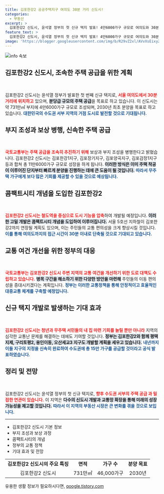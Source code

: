 ```yaml
---
title: 김포한강2 공공주택지구 여의도 30분 거리 신도시!
categories:
  - 부동산
excerpt: >
  김포한강2 신도시, 윤석열 정부의 첫 신규 택지 발표! 4만6000가구 규모로 여의도와 30분 거리, 교통난 해소 기대. 신속한 공급 방침으로 청년과 무주택 서민에게 새로운 기회 제공!
feature_text: >
  김포한강2 신도시, 윤석열 정부의 첫 신규 택지 발표! 4만6000가구 규모로 여의도와 30분 거리, 교통난 해소 기대. 신속한 공급 방침으로 청년과 무주택 서민에게 새로운 기회 제공!
image: 'https://blogger.googleusercontent.com/img/b/R29vZ2xl/AVvXsEixyZcFfHzMRdzZMjFBmAUKJYCLCGyLL1o632UiGVXcaFdKo_bkvkuCioo0uUKlGfBVcT3P84aROyZIXSBEx3Aw5nCQ3pTgDom1WDC4m8eifvWiAmWEEVb4x6G_l8C0QH225ldMjyaFvpxGEBGNO37VmDTDMHGhJPq73UglMfDca1-0aw/s1600/blogspot.png'
---
```


<p><img src="https://blogger.googleusercontent.com/img/b/R29vZ2xl/AVvXsEixyZcFfHzMRdzZMjFBmAUKJYCLCGyLL1o632UiGVXcaFdKo_bkvkuCioo0uUKlGfBVcT3P84aROyZIXSBEx3Aw5nCQ3pTgDom1WDC4m8eifvWiAmWEEVb4x6G_l8C0QH225ldMjyaFvpxGEBGNO37VmDTDMHGhJPq73UglMfDca1-0aw/s1600/blogspot.png" alt="info 속보" /></p>

<h2 data-ke-size="size26">김포한강2 신도시, 조속한 주택 공급을 위한 계획</h2>

<p data-ke-size="size16">&nbsp;</p>

<p data-ke-size="size16">김포한강2 신도시는 윤석열 정부가 발표한 첫 번째 신규 택지로, <b><span style="color: #ee2323;">서울 여의도에서 30분 거리에 위치하고</span></b> 있으며, <b><span style="background-color: #21538527;">분당급 규모의 주택 공급</span></b>을 목표로 하고 있습니다. 이 신도시는 약 731만㎡ 부지에 4만6000가구 규모로 조성되며, 2030년 최초 분양을 목표로 하고 있습니다. <b><span style="color: #1a5490;">대한민국의 수도권 서부 지역의 거점 도시로 발전할 것으로 기대됩니다.</span></b></p>

<h2 data-ke-size="size26">부지 조성과 보상 병행, 신속한 주택 공급</h2>

<p data-ke-size="size16">&nbsp;</p>

<p data-ke-size="size16"><b><span style="color: #ee2323;">국토교통부는 주택 공급을 조속히 추진하기 위해</span></b> 보상과 부지 조성을 병행한다고 밝혔습니다. 김포한강2 신도시는 김포한강1지구, 김포장기지구, 김포양곡지구, 김포감정1지구 등과 합쳐 총 11만6000가구 규모로 성장을 하게 됩니다. <b><span style="background-color: #21538527;">이러한 방식은 이미 주택 착공이 이루어진 단지부터 빠르게 분양을 진행하는 데에 큰 도움이 될 것입니다.</span></b> <b><span style="color: #1a5490;">따라서 무주택 가구에게 보다 많은 기회를 제공할 수 있을 것으로 예상됩니다.</span></b></p>

<h2 data-ke-size="size26">콤팩트시티 개념을 도입한 김포한강2</h2>

<p data-ke-size="size16">&nbsp;</p>

<p data-ke-size="size16"><b><span style="color: #ee2323;">김포한강2 신도시는 철도역을 중심으로 도시 기능을 압축</span></b>하여 개발될 예정입니다. <b><span style="background-color: #21538527;">이러한 고밀 개발은 콤팩트시티 개념을 도입하여 이루어집니다.</span></b> 서울 5호선 지하철이 김포한강2까지 연장될 계획도 있으며, 이는 주민들의 교통 편의성을 크게 향상시킬 것입니다. <b><span style="color: #1a5490;">이를 통해 여의도까지의 접근 시간이 30분 이내로 단축될 것으로 기대되고 있습니다.</span></b></p>

<h2 data-ke-size="size26">교통 여건 개선을 위한 정부의 대응</h2>

<p data-ke-size="size16">&nbsp;</p>

<p data-ke-size="size16"><b><span style="color: #ee2323;">국토교통부는 김포한강2 신도시 주변 지역의 교통 여건을 개선하기 위한 도로 대책도 수립하고 있습니다.</span></b> <b><span style="background-color: #21538527;">병목 구간을 해소하기 위한 다양한 방안을 마련해</span></b> 주민들의 이동 편의성을 증대시키겠다는 계획입니다. <b><span style="color: #1a5490;">정부는 이러한 교통정책을 통해 안정적이고 효율적인 대중교통 체계를 구축할 예정입니다.</span></b></p>

<h2 data-ke-size="size26">신규 택지 개발로 발생하는 기대 효과</h2>

<p data-ke-size="size16">&nbsp;</p>

<p data-ke-size="size16"><b><span style="color: #ee2323;">김포한강2 신도시는 청년과 무주택 서민들의 내 집 마련 기회를 늘릴 뿐만 아니라</span></b> 지역의 심각한 교통난 문제를 해결하는 데에도 기여할 것입니다. <b><span style="background-color: #21538527;">정부는 김포한강2와 함께 평택지제, 구리토평2, 용인이동, 오산세교3 지구도 개발할 계획을 세우고 있습니다.</span></b> <b><span style="color: #1a5490;">내년까지 이들 지구의 지정을 신속히 완료하여 수도권에 총 15만 가구를 공급할 것이라고 공식 발표하였습니다.</span></b></p>

<h2 data-ke-size="size26">정리 및 전망</h2>

<p data-ke-size="size16">&nbsp;</p>

<p data-ke-size="size16">김포한강2 신도시는 윤석열 정부의 첫 신규 택지로, <b><span style="color: #ee2323;">향후 수도권 서부의 주택 공급 과 밀접한 연관이 있습니다.</span></b> 이 지역은 <b><span style="background-color: #21538527;">다수의 신도시 개발과 교통망 확장을 통해 미래의 성장 가능성을 제고할 것입니다.</span></b> <b><span style="color: #1a5490;">따라서 이 지역의 부동산 시장은 큰 변화를 겪을 것으로 보입니다.</span></b></p>

<hr />

<ul>
  <li>김포한강2 신도시 기본 정보</li>
  <li>부지 조성과 보상 과정</li>
  <li>콤팩트시티의 개념</li>
  <li>정부의 교통 정책</li>
  <li>기대 효과 및 전망</li>
</ul>

<table style="width: 100%; border-collapse: collapse;">
  <tr>
    <td style="text-align: center; height: 17px;"><b>김포한강2 신도시의 주요 특징</b></td>
    <td style="text-align: center; height: 17px;"><b>면적</b></td>
    <td style="text-align: center; height: 17px;"><b>가구 수</b></td>
    <td style="text-align: center; height: 17px;"><b>분양 목표</b></td>
  </tr>
  <tr>
    <td style="text-align: center; height: 17px;">김포한강2 신도시</td>
    <td style="text-align: center; height: 17px;">731만㎡</td>
    <td style="text-align: center; height: 17px;">46,000가구</td>
    <td style="text-align: center; height: 17px;">2030년</td>
  </tr>
</table>
유용한 생활 정보가 필요하시다면, <a href="https://qoogle.tistory.com" rel="dofollow">qoogle.tistory.com</a>


